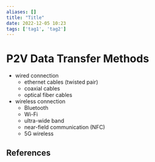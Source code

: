 ```yaml
---
aliases: []
title: "Title"
date: 2022-12-05 10:23
tags: ['tag1', 'tag2']
---
```


# P2V Data Transfer Methods

- wired connection
  - ethernet cables (twisted pair)
  - coaxial cables
  - optical fiber cables
- wireless connection
  - Bluetooth
  - Wi-Fi
  - ultra-wide band
  - near-field communication (NFC)
  - 5G wireless


## References